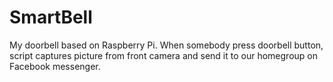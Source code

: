 # SmartBell

My doorbell based on Raspberry Pi.
When somebody press doorbell button, script captures picture from front camera and send it to our homegroup on Facebook messenger.
